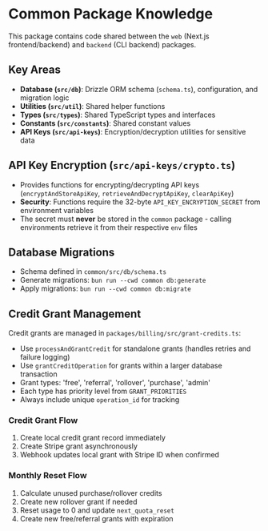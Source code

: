 # Common Package Knowledge

This package contains code shared between the `web` (Next.js frontend/backend) and `backend` (CLI backend) packages.

## Key Areas

- **Database (`src/db`)**: Drizzle ORM schema (`schema.ts`), configuration, and migration logic
- **Utilities (`src/util`)**: Shared helper functions
- **Types (`src/types`)**: Shared TypeScript types and interfaces
- **Constants (`src/constants`)**: Shared constant values
- **API Keys (`src/api-keys`)**: Encryption/decryption utilities for sensitive data

## API Key Encryption (`src/api-keys/crypto.ts`)

- Provides functions for encrypting/decrypting API keys (`encryptAndStoreApiKey`, `retrieveAndDecryptApiKey`, `clearApiKey`)
- **Security**: Functions require the 32-byte `API_KEY_ENCRYPTION_SECRET` from environment variables
- The secret must **never** be stored in the `common` package - calling environments retrieve it from their respective `env` files

## Database Migrations

- Schema defined in `common/src/db/schema.ts`
- Generate migrations: `bun run --cwd common db:generate`
- Apply migrations: `bun run --cwd common db:migrate`

## Credit Grant Management

Credit grants are managed in `packages/billing/src/grant-credits.ts`:
- Use `processAndGrantCredit` for standalone grants (handles retries and failure logging)
- Use `grantCreditOperation` for grants within a larger database transaction
- Grant types: 'free', 'referral', 'rollover', 'purchase', 'admin'
- Each type has priority level from `GRANT_PRIORITIES`
- Always include unique `operation_id` for tracking

### Credit Grant Flow
1. Create local credit grant record immediately
2. Create Stripe grant asynchronously  
3. Webhook updates local grant with Stripe ID when confirmed

### Monthly Reset Flow
1. Calculate unused purchase/rollover credits
2. Create new rollover grant if needed
3. Reset usage to 0 and update `next_quota_reset`
4. Create new free/referral grants with expiration